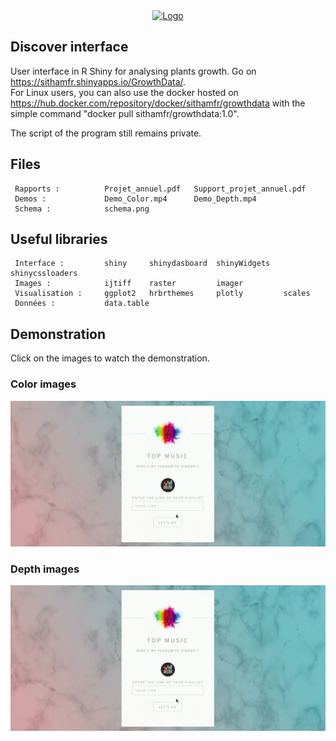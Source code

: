 
<div align="center">
<a href="https://sithamfr.shinyapps.io/GrowthData/" target="_tab" rel="noopener noreferrer"><img src="https://zupimages.net/up/20/11/hlnb.png" alt="Logo" width="100"/></a>
</div>

## Discover interface

User interface in R Shiny for analysing plants growth.
Go on <a href="https://sithamfr.shinyapps.io/GrowthData/" target="_tab" rel="noopener noreferrer">https://sithamfr.shinyapps.io/GrowthData/</a>.<br>
For Linux users, you can also use the docker hosted on <a href="https://hub.docker.com/repository/docker/sithamfr/growthdata" target="_tab" rel="noopener noreferrer">https://hub.docker.com/repository/docker/sithamfr/growthdata</a> with the simple command "docker pull sithamfr/growthdata:1.0".

The script of the program still remains private.

## Files

     Rapports :          Projet_annuel.pdf   Support_projet_annuel.pdf
     Demos :             Demo_Color.mp4      Demo_Depth.mp4
     Schema :            schema.png

## Useful libraries

     Interface :         shiny     shinydasboard  shinyWidgets   shinycssloaders
     Images :            ijtiff    raster         imager
     Visualisation :     ggplot2   hrbrthemes     plotly         scales
     Données :           data.table

## Demonstration

Click on the images to watch the demonstration.

### Color images

[![Watch the video](https://raw.githubusercontent.com/Sithamfr/TopMusic/master/img_index.png)](https://youtu.be/Q4Ofqn-mKlg)

### Depth images

[![Watch the video](https://raw.githubusercontent.com/Sithamfr/TopMusic/master/img_index.png)](https://youtu.be/I-3lwewANzE)

